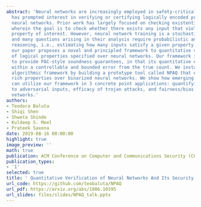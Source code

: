 ```yaml
---
abstract: 'Neural networks are increasingly employed in safety-critical domains. This
  has prompted interest in verifying or certifying logically encoded properties of
  neural networks. Prior work has largely focused on checking existential properties,
  wherein the goal is to check whether there exists any input that violates a given
  property of interest. However, neural network training is a stochastic process,
  and many questions arising in their analysis require probabilistic and quantitative
  reasoning, i.e., estimating how many inputs satisfy a given property. To this end,
  our paper proposes a novel and principled framework to quantitative verification
  of logical properties specified over neural networks. Our framework is the first
  to provide PAC-style soundness guarantees, in that its quantitative estimates are
  within a controllable and bounded error from the true count. We instantiate our
  algorithmic framework by building a prototype tool called NPAQ that enables checking
  rich properties over binarized neural networks. We show how emerging security analyses
  can utilize our framework in 3 concrete point applications: quantifying robustness
  to adversarial inputs, efficacy of trojan attacks, and fairness/bias of given neural
  networks.'
authors:
- Teodora Baluta
- Shiqi Shen
- Shweta Shinde
- Kuldeep S. Meel
- Prateek Saxena
date: 2019-08-16 00:00:00
highlight: true
image_preview: ''
math: true
publication: ACM Conference on Computer and Communications Security (CCS).
publication_types:
- '1'
selected: true
title: ' Quantitative Verification of Neural Networks And Its Security Applications  '
url_code: https://github.com/teobaluta/NPAQ
url_pdf: https://arxiv.org/abs/1906.10395
url_slides: files/slides/NPAQ_talk.pptx
---
```



